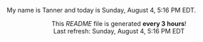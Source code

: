 My name is Tanner and today is Sunday, August 4, 5:16 PM EDT.

<p align="center">This <i>README</i> file is generated <b>every 3 hours</b>!</br>Last refresh: Sunday, August 4, 5:16 PM EDT<br /></p>

